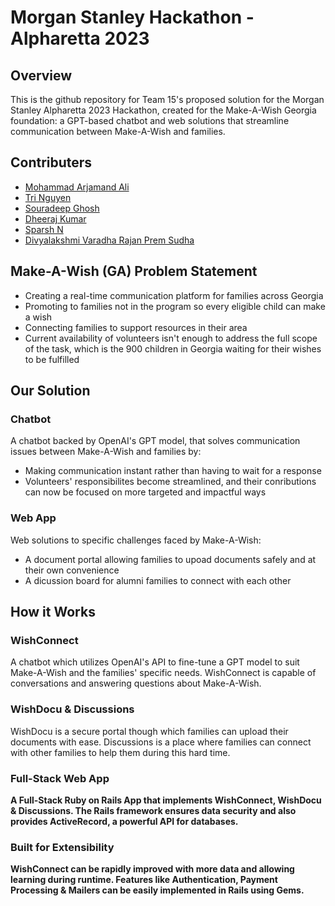 # Morgan Stanley Hackathon - Alpharetta 2023
## Overview

This is the github repository for Team 15's proposed solution for the Morgan Stanley Alpharetta 2023 Hackathon, created for the Make-A-Wish Georgia foundation: a GPT-based chatbot and web solutions that streamline communication between Make-A-Wish and families.

## Contributers 
- [Mohammad Arjamand Ali](https://github.com/Mohammad4844)
- [Tri Nguyen](https://github.com/tringuyen180303)
- [Souradeep Ghosh](https://github.com/Sourolio10)
- [Dheeraj Kumar](https://github.com/Kumar4779)
- [Sparsh N](https://github.com/Sparsh-N)
- [Divyalakshmi Varadha Rajan Prem Sudha](https://github.com/Divyatech-hub)

## Make-A-Wish (GA) Problem Statement
- Creating a real-time communication platform for families across Georgia
- Promoting to families not in the program so every eligible child can make a wish
- Connecting families to support resources in their area
- Current availability of volunteers isn't enough to address the full scope of the task, which is the 900 children in Georgia waiting for their wishes to be fulfilled

## Our Solution
### Chatbot
A chatbot backed by OpenAI's GPT model, that solves communication issues between Make-A-Wish and families by:
  - Making communication instant rather than having to wait for a response
  - Volunteers' responsibilites become streamlined, and their conributions can now be focused on more targeted and impactful ways
### Web App
Web solutions to specific challenges faced by Make-A-Wish:
  - A document portal allowing families to upoad documents safely and at their own convenience
  - A dicussion board for alumni families to connect with each other
  
## How it Works
### WishConnect
A chatbot which utilizes OpenAI's API to fine-tune a GPT model to suit Make-A-Wish and the families' specific needs. WishConnect is capable of conversations and answering questions about Make-A-Wish.
### WishDocu & Discussions
WishDocu is a secure portal though which families can upload their documents with ease.  Discussions is a place where families can connect with other families to help them during this hard time.
### <strong>Full-Stack Web App
A Full-Stack Ruby on Rails App that implements WishConnect, WishDocu & Discussions.  The Rails framework ensures data security and also provides ActiveRecord, a powerful API for databases.
### Built for Extensibility
WishConnect can be rapidly improved with more data and allowing learning during runtime.  Features like Authentication, Payment Processing & Mailers can be easily implemented in Rails using Gems.



